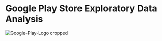 # Google Play Store Exploratory Data Analysis

![Google-Play-Logo cropped](https://github.com/EthanFlores1/Google-Play-Store-Exploratory-Data-Analysis/assets/110417575/ef542e06-6100-4d3d-be16-6adb9a7d8a9c)







